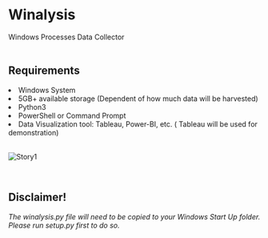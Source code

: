 # Winalysis
Windows Processes Data Collector
<br>
<br>
<h2>Requirements</h2>
<li>Windows System</li>
<li>5GB+ available storage (Dependent of how much data will be harvested)</li>
<li>Python3</li>
<li>PowerShell or Command Prompt</li>
<li>Data Visualization tool: Tableau, Power-BI, etc. ( Tableau will be used for demonstration)</li>
<br>

![Story1](https://github.com/n000b-n000b/winalysis/assets/72074802/9c87234a-9a5c-494f-b001-3119d28318c8)


<br>
<h2>Disclaimer!</h2>
<i>The winalysis.py file will need to be copied to your Windows Start Up folder.</i>
<br>
<i>Please run setup.py first to do so.</i>
